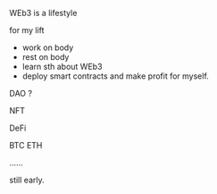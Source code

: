 WEb3 is a lifestyle

for my lift
 - work on body
 - rest on body
 - learn sth about WEb3
 - deploy smart contracts and make profit for myself.


DAO ?

NFT

DeFi

BTC ETH

......

still early.